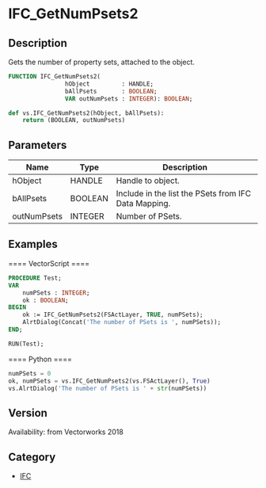 # IFC_GetNumPsets2

## Description
Gets the number of property sets, attached to the object.

```pascal
FUNCTION IFC_GetNumPsets2(
				hObject         : HANDLE;
				bAllPsets       : BOOLEAN;
				VAR outNumPsets : INTEGER): BOOLEAN;
```

```python
def vs.IFC_GetNumPsets2(hObject, bAllPsets):
    return (BOOLEAN, outNumPsets)
```

## Parameters
|Name|Type|Description|
|---|---|---|
|hObject|HANDLE|Handle to object.|
|bAllPsets|BOOLEAN|Include in the list the PSets from IFC Data Mapping.|
|outNumPsets|INTEGER|Number of PSets.|

## Examples
==== VectorScript ====
```pascal
PROCEDURE Test;
VAR
	numPSets : INTEGER;
	ok : BOOLEAN;
BEGIN
	ok := IFC_GetNumPsets2(FSActLayer, TRUE, numPSets);
	AlrtDialog(Concat('The number of PSets is ', numPSets));
END;

RUN(Test);
```
==== Python ====
```python
numPSets = 0
ok, numPSets = vs.IFC_GetNumPsets2(vs.FSActLayer(), True)
vs.AlrtDialog('The number of PSets is ' + str(numPSets))
```

## Version
Availability: from Vectorworks 2018

## Category
* [IFC](../Categories/IFC.md)
